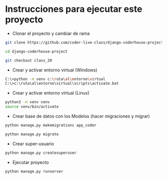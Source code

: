 # Instrucciones para ejecutar este proyecto

- Clonar el proyecto y cambiar de rama
```bash
git clone https://github.com/coder-live-class/django-coderhouse-project.git

cd django-coderhouse-project

git checkout class_20

```

- Crear y activar entorno virtual (Windows)
```bash
C:\>python -m venv c:\ruta\al\entorno\virtual
C:\>c:\ruta\al\entorno\virtual\scripts\activate.bat
```

- Crear y activar entorno virtual (Linux)
```bash
python3 -m venv venv
source venv/bin/activate
```

- Crear base de datos con los Modelos (hacer migraciones y migrar)
```bash
python manage.py makemigrations app_coder

python manage.py migrate
```

- Crear super-usuario
```bash
python manage.py createsuperuser
```

- Ejecutar proyecto
```bash
python manage.py runserver
```